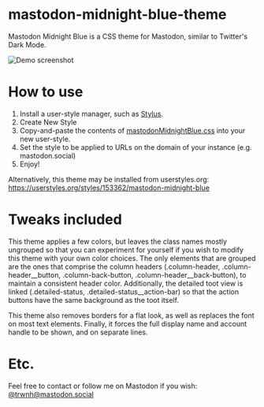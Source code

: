 # mastodon-midnight-blue-theme
Mastodon Midnight Blue is a CSS theme for Mastodon, similar to Twitter's Dark Mode. 

![Demo screenshot](https://raw.githubusercontent.com/trwnh/mastodon-midnight-blue-theme/master/chrome_2018-03-07_02-39-20.png)

# How to use
1. Install a user-style manager, such as [Stylus](https://github.com/openstyles/stylus).
2. Create New Style
3. Copy-and-paste the contents of [mastodonMidnightBlue.css](https://github.com/trwnh/mastodon-midnight-blue-theme/blob/master/mastodonMidnightBlue.css) into your new user-style.
4. Set the style to be applied to URLs on the domain of your instance (e.g. mastodon.social)
5. Enjoy!

Alternatively, this theme may be installed from userstyles.org: https://userstyles.org/styles/153362/mastodon-midnight-blue

# Tweaks included
This theme applies a few colors, but leaves the class names mostly ungrouped so that you can experiment for yourself if you wish to modify this theme with your own color choices. The only elements that are grouped are the ones that comprise the column headers (.column-header, .column-header__button, .column-back-button, .column-header__back-button), to maintain a consistent header color. Additionally, the detailed toot view is linked (.detailed-status, .detailed-status__action-bar) so that the action buttons have the same background as the toot itself.

This theme also removes borders for a flat look, as well as replaces the font on most text elements. Finally, it forces the full display name and account handle to be shown, and on separate lines.

# Etc.
Feel free to contact or follow me on Mastodon if you wish: [@trwnh@mastodon.social](http://mastodon.social/@trwnh)
